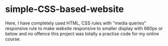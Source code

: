 # simple-CSS-based-website
Here, I have completely used HTML, CSS rules with "media queries" responsive rule to make website responsive to smaller display with 680px or below and no offence this project was totally a practise code for my online course.
